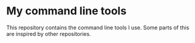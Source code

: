 # My command line tools
This repository contains the command line tools I use.
Some parts of this are inspired by other repositories.
